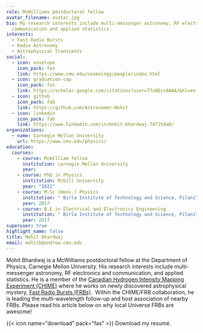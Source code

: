 ```yaml
---
role: McWilliams postdoctoral fellow
avatar_filename: avatar.jpg
bio: My research interests include multi-messanger astronomy, RF electronics and
  communication and applied statistics.
interests:
  - Fast Radio Bursts
  - Radio Astronomy
  - Astrophysical Transients
social:
  - icon: envelope
    icon_pack: fas
    link: https://www.cmu.edu/cosmology/people/index.html
  - icon: graduation-cap
    icon_pack: fas
    link: https://scholar.google.com/citations?user=T7u0EccAAAAJ&hl=en
  - icon: github
    icon_pack: fab
    link: https://github.com/Astronomer-Mohit
  - icon: linkedin
    icon_pack: fab
    link: https://www.linkedin.com/in/mohit-bhardwaj-747154a0/
organizations:
  - name: Carnegie Mellon University
    url: https://www.cmu.edu/physics/
education:
  courses:
    - course: McWilliam fellow
      institution: carnegie Mellon University
      year: 
    - course: PhD in Physics
      institution: McGill University
      year: "2022"
    - course: M.Sc (Hons.) Physics
      institution: " Birla Institute of Technology and Science, Pilani"
      year: 2017
    - course: B.E in Electrical and Electronics Engineering
      institution: " Birla Institute of Technology and Science, Pilani"
      year: 2017
superuser: true
highlight_name: false
title: Mohit Bhardwaj
email: mohitb@andrew.cmu.edu
---
```

Mohit Bhardwaj is a McWilliams postdoctoral fellow at the Department of Physics, Carnegie Mellon University. His research interests include multi-messenger astronomy, RF electronics and communication, and applied statistics. He is a member of the [Canadian Hydrogen Intensity Mapping Experiment (CHIME)](https://chime-experiment.ca/en) where he works on newly discovered astrophysical mystery, [Fast Radio Bursts (FRBs)](https://en.wikipedia.org/wiki/Fast_radio_burst).  Within the CHIME/FRB collaboration, he is leading the multi-wavelength follow-up and host association of nearby FRBs. Please read his article below on why local Universe FRBs are awesome!

{{< icon name="download" pack="fas" >}} Download my resumé.

<!-- {{< staticref "https://drive.google.com/file/d/17QTPOupkoY1KcN92X3-XgudZgnk-yVOe/view?usp=sharing" "newtab" >}}resumé{{< /staticref >}}. -->
